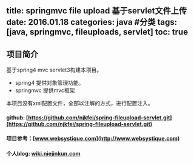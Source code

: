 title: springmvc file upload 基于servlet文件上传
date: 2016.01.18
categories: java #分类
tags: [java, springmvc, fileuploads, servlet]
toc: true
---

## 项目简介
 基于spring4 mvc servlet3构建本项目。
 * spring4 提供对象管理功能。
 * springmvc 提供mvc框架


本项目没有xml配置文件，全部以注解的方式，进行配置注入。

#### github: [https://github.com/njkfei/spring-fileupload-servlet.git](https://github.com/njkfei/spring-fileupload-servlet.git)
#### 项目参考：[www.websystique.com](http://www.websystique.com)
#### 个人blog: [wiki.niejinkun.com](http://wiki.niejinkun.com)

